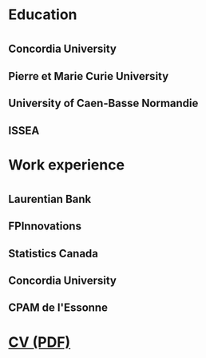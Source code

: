 <h1> 
  Education
<h1>
  <h2>
    Concordia University
  <h2>
  <h2>
    Pierre et Marie Curie University
  <h2>
  <h2>
    University of Caen-Basse Normandie
  <h2>
  <h2>
    ISSEA
  <h2>
    
    
<h1> 
  Work experience
<h1>
   <h2>
    Laurentian Bank
  <h2>
  <h2>
    FPInnovations
  <h2>
  <h2>
    Statistics Canada
  <h2>
   <h2>
    Concordia University
  <h2>
   <h2>
    CPAM de l'Essonne
  <h2>
  
<h1> 
  <a href="https://github.com/Djimdou/djimdou.github.io/blob/master/Profile.pdf" target="_blank">CV (PDF)</a>
<h1>
